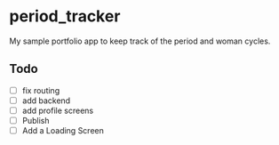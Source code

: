 # period_tracker

My sample portfolio app to keep track of the period and woman cycles.

## Todo

- [ ] fix routing
- [ ] add backend
- [ ] add profile screens
- [ ] Publish
- [ ] Add a Loading Screen
